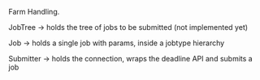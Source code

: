 Farm Handling.


JobTree -> holds the tree of jobs to be submitted (not implemented yet)

Job -> holds a single job with params, inside a jobtype hierarchy

Submitter -> holds the connection, wraps the deadline API and submits a job

